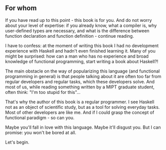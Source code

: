 For whom
--------

If you have read up to this point - this book is for you. And do not worry about your level of expertise: if you already know, what a compiler is, why user-defined types are necessary, and what is the difference between function declaration and function definition - continue reading.

I have to confess: at the moment of writing this book I had no development experience with Haskell and hadn't even finished learning it. Many of you might be surprised: how can a man who has no experience and broad knowledge of functional programming, start writing a book about Haskell?!

The main obstacle on the way of popularizing this language (and functional programming in general) is that people talking about it are often too far from regular developers and regular tasks, which these developers solve. And most of us, while reading something written by a MIPT graduate student, often think: "I'm too stupid for this"...

That's why the author of this book is a regular programmer. I see Haskell not as an object of scientific study, but as a tool for solving everyday tasks. Most of other developers are like me. And if I could grasp the concept of functional paradigm - so can you.

Maybe you'll fall in love with this language. Maybe it'll disgust you. But I can promise: you won't be bored at all.

Let's begin.

